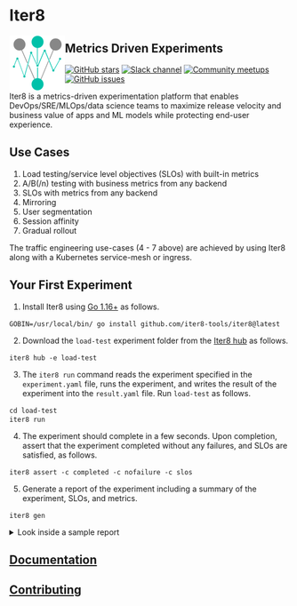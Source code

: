 # Iter8

<img alt="Iter8" src="mkdocs/docs/images/favicon.png" width="100" align="left">

## Metrics Driven Experiments

[![GitHub stars](https://img.shields.io/github/stars/iter8-tools/iter8?style=social)](https://github.com/iter8-tools/iter8/stargazers)
[![Slack channel](https://img.shields.io/badge/Slack-Join-purple)](https://join.slack.com/t/iter8-tools/shared_invite/zt-awl2se8i-L0pZCpuHntpPejxzLicbmw)
[![Community meetups](https://img.shields.io/badge/meet-Iter8%20community%20meetups-brightgreen)](https://iter8.tools/0.7/getting-started/help/#iter8-community-meetings)
[![GitHub issues](https://img.shields.io/github/issues/iter8-tools/iter8)](https://github.com/iter8tools/iter8/issues)

Iter8 is a metrics-driven experimentation platform that enables DevOps/SRE/MLOps/data science teams to maximize release velocity and business value of apps and ML models while protecting end-user experience.

## Use Cases

1. Load testing/service level objectives (SLOs) with built-in metrics
2. A/B(/n) testing with business metrics from any backend
3. SLOs with metrics from any backend
4. Mirroring
5. User segmentation
6. Session affinity
7. Gradual rollout

The traffic engineering use-cases (4 - 7 above) are achieved by using Iter8 along with a Kubernetes service-mesh or ingress.

<!-- <img alt="Iter8" src="images/ghbanner.png" align="center"> -->

## Your First Experiment

1. Install Iter8 using [Go 1.16+](https://golang.org/) as follows.
```shell
GOBIN=/usr/local/bin/ go install github.com/iter8-tools/iter8@latest
```

2. Download the `load-test` experiment folder from the [Iter8 hub](../user-guide/topics/iter8hub.md) as follows.

```shell
iter8 hub -e load-test
```

3. The `iter8 run` command reads the experiment specified in the `experiment.yaml` file, runs the experiment, and writes the result of the experiment into the `result.yaml` file. Run `load-test` as follows.

```shell
cd load-test
iter8 run
```

4. The experiment should complete in a few seconds. Upon completion, assert that the experiment completed without any failures, and SLOs are satisfied, as follows.

```shell
iter8 assert -c completed -c nofailure -c slos
```

5. Generate a report of the experiment including a summary of the experiment, SLOs, and metrics.

```shell
iter8 gen 
```

<details>
  <summary>Look inside a sample report</summary>

  ```
      -----------------------------|-----
                 Experiment summary|
      -----------------------------|-----
              Experiment completed |true
      -----------------------------|-----
                 Experiment failed |false
      -----------------------------|-----
         Number of completed tasks |2
      -----------------------------|-----



      -----------------------------|-----
                               SLOs|
      -----------------------------|-----
           built-in/error-rate <= 0|true
      -----------------------------|-----
              built-in/p95.0 <= 100|true
      -----------------------------|-----


      -----------------------------|-----
                            Metrics|
      -----------------------------|-----
               built-in/error-count|0
      -----------------------------|-----
                built-in/error-rate|0
      -----------------------------|-----
               built-in/max-latency|201.75 (msec)
      -----------------------------|-----
              built-in/mean-latency|17.02 (msec)
      -----------------------------|-----
               built-in/min-latency|3.80 (msec)
      -----------------------------|-----
                     built-in/p50.0|10.75 (msec)
      -----------------------------|-----
                     built-in/p75.0|12.12 (msec)
      -----------------------------|-----
                     built-in/p90.0|13.88 (msec)
      -----------------------------|-----
                     built-in/p95.0|15.60 (msec)
      -----------------------------|-----
                     built-in/p99.0|201.31 (msec)
      -----------------------------|-----
                     built-in/p99.9|201.71 (msec)
      -----------------------------|-----
             built-in/request-count|100
      -----------------------------|-----
            built-in/stddev-latency|37.81 (msec)
      -----------------------------|-----
  ```
</details>

## [Documentation](https://iter8.tools)

## [Contributing](https://iter8.tools/latest/contributing/overview/)
